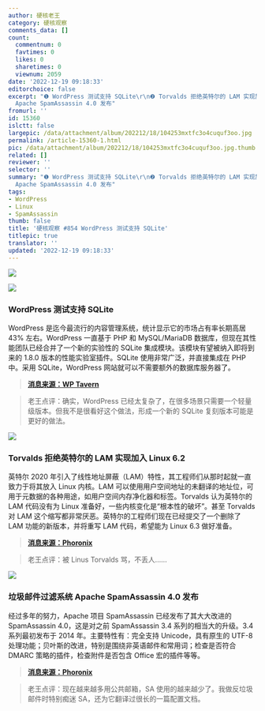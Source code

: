 ```yaml
---
author: 硬核老王
category: 硬核观察
comments_data: []
count:
  commentnum: 0
  favtimes: 0
  likes: 0
  sharetimes: 0
  viewnum: 2059
date: '2022-12-19 09:18:33'
editorchoice: false
excerpt: "❶ WordPress 测试支持 SQLite\r\n❷ Torvalds 拒绝英特尔的 LAM 实现加入 Linux 6.2\r\n❸ 垃圾邮件过滤系统
  Apache SpamAssassin 4.0 发布"
fromurl: ''
id: 15360
islctt: false
largepic: /data/attachment/album/202212/18/104253mxtfc3o4cuquf3oo.jpg
permalink: /article-15360-1.html
pic: /data/attachment/album/202212/18/104253mxtfc3o4cuquf3oo.jpg.thumb.jpg
related: []
reviewer: ''
selector: ''
summary: "❶ WordPress 测试支持 SQLite\r\n❷ Torvalds 拒绝英特尔的 LAM 实现加入 Linux 6.2\r\n❸ 垃圾邮件过滤系统
  Apache SpamAssassin 4.0 发布"
tags:
- WordPress
- Linux
- SpamAssassin
thumb: false
title: '硬核观察 #854 WordPress 测试支持 SQLite'
titlepic: true
translator: ''
updated: '2022-12-19 09:18:33'
---
```


![](/data/attachment/album/202212/18/104253mxtfc3o4cuquf3oo.jpg)


![](/data/attachment/album/202212/18/104300dci8aiuuetvucvvc.jpg)


### WordPress 测试支持 SQLite


WordPress 是迄今最流行的内容管理系统，统计显示它的市场占有率长期高居 43% 左右。WordPress 一直基于 PHP 和 MySQL/MariaDB 数据库，但现在其性能团队已经合并了一个新的实验性的 SQLite 集成模块。该模块有望被纳入即将到来的 1.8.0 版本的性能实验室插件。SQLite 使用非常广泛，并直接集成在 PHP 中。采用 SQLite，WordPress 网站就可以不需要额外的数据库服务器了。



> 
> **[消息来源：WP Tavern](https://wptavern.com/performance-lab-plugin-to-add-new-experimental-sqlite-integration-module-in-upcoming-1-8-0-release)**
> 
> 
> 



> 
> 老王点评：确实，WordPress 已经太复杂了，在很多场景只需要一个轻量级版本。但我不是很看好这个做法，形成一个新的 SQLite 复刻版本可能是更好的做法。
> 
> 
> 


![](/data/attachment/album/202212/18/104313kr4ofewfvwkgo99x.jpg)


### Torvalds 拒绝英特尔的 LAM 实现加入 Linux 6.2


英特尔 2020 年引入了线性地址屏蔽（LAM）特性，其工程师们从那时起就一直致力于将其放入 Linux 内核。LAM 可以使用用户空间地址的未翻译的地址位，可用于元数据的各种用途，如用户空间内存净化器和标签。Torvalds 认为英特尔的 LAM 代码没有为 Linux 准备好，一些内核变化是“根本性的破坏”。甚至 Torvalds 对 LAM 这个缩写都非常厌恶。英特尔的工程师们现在已经提交了一个删除了 LAM 功能的新版本，并将重写 LAM 代码，希望能为 Linux 6.3 做好准备。



> 
> **[消息来源：Phoronix](https://www.phoronix.com/news/Torvalds-Bashes-Intel-LAM)**
> 
> 
> 



> 
> 老王点评：被 Linus Torvalds 骂，不丢人……
> 
> 
> 


![](/data/attachment/album/202212/18/104340wjnx00z00kq309kq.jpg)


### 垃圾邮件过滤系统 Apache SpamAssassin 4.0 发布


经过多年的努力，Apache 项目 SpamAssassin 已经发布了其大大改进的 SpamAssassin 4.0，这是对之前 SpamAssassin 3.4 系列的相当大的升级。3.4 系列最初发布于 2014 年。主要特性有：完全支持 Unicode，具有原生的 UTF-8 处理功能；贝叶斯的改进，特别是围绕非英语邮件和常用词；检查是否符合 DMARC 策略的插件，检查附件是否包含 Office 宏的插件等等。



> 
> **[消息来源：Phoronix](https://www.phoronix.com/news/Apache-SpamAssassin-4.0)**
> 
> 
> 



> 
> 老王点评：现在越来越多用公共邮箱，SA 使用的越来越少了。我做反垃圾邮件时特别痴迷 SA，还为它翻译过很长的一篇配置文档。
> 
> 
>